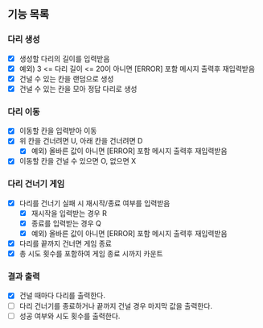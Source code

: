 ## 기능 목록

### 다리 생성
- [X] 생성할 다리의 길이를 입력받음
- [X] 예외) 3 <= 다리 길이 <= 20이 아니면 [ERROR] 포함 메시지 출력후 재입력받음
- [X] 건널 수 있는 칸을 랜덤으로 생성
- [X] 건널 수 있는 칸을 모아 정답 다리로 생성
 
### 다리 이동
- [X] 이동할 칸을 입력받아 이동
- [X] 위 칸을 건너려면 U, 아래 칸을 건너려면 D
  - [X] 예외) 올바른 값이 아니면 [ERROR] 포함 메시지 출력후 재입력받음
- [X] 이동할 칸을 건널 수 있으면 O, 없으면 X

### 다리 건너기 게임
- [X] 다리를 건너기 실패 시 재시작/종료 여부를 입력받음
  - [X] 재시작을 입력받는 경우 R
  - [X] 종료를 입력받는 경우 Q
  - [X] 예외) 올바른 값이 아니면 [ERROR] 포함 메시지 출력후 재입력받음
- [X] 다리를 끝까지 건너면 게임 종료
- [X] 총 시도 횟수를 포함하여 게임 종료 시까지 카운트

### 결과 출력
- [X] 건널 때마다 다리를 출력한다.
- [ ] 다리 건너기를 종료하거나 끝까지 건널 경우 마지막 값을 출력한다.
- [ ] 성공 여부와 시도 횟수를 출력한다.